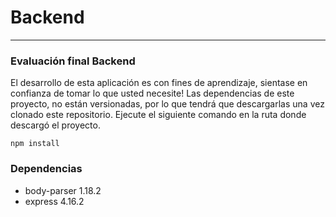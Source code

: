 # Backend
-------------------------------------
### Evaluación final Backend ###
El desarrollo de esta aplicación es con fines de aprendizaje, sientase en confianza de tomar lo que usted necesite!
Las dependencias de este proyecto, no están versionadas, por lo que tendrá que descargarlas una vez clonado este repositorio.
Ejecute el siguiente comando en la ruta donde descargó el proyecto.
```npm
npm install
```

### Dependencias ###
* body-parser 1.18.2
* express 4.16.2
